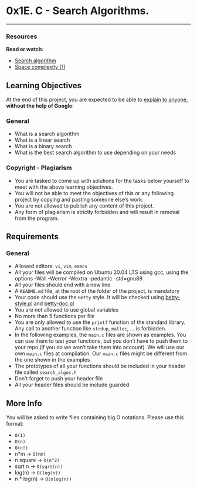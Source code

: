 # 0x1E. C - Search Algorithms.

------
### Resources
**Read or watch:**
* [Search algorithm](https://intranet.alxswe.com/rltoken/ap2kuRv8qrUMyQ0-MY3EXw)
* [Space complexity (1)](https://intranet.alxswe.com/rltoken/QK9ENdoTyqGs0d4_M3XE3g)

## Learning Objectives
At the end of this project, you are expected to be able to [explain to anyone](https://intranet.alxswe.com/rltoken/i0Ru9NIvGBHVAlsg7w5vVg), **without the help of Google**:

### General
* What is a search algorithm
* What is a linear search
* What is a binary search
* What is the best search algorithm to use depending on your needs

### Copyright - Plagiarism
* You are tasked to come up with solutions for the tasks below yourself to meet with the above learning objectives.
* You will not be able to meet the objectives of this or any following project by copying and pasting someone else’s work.
* You are not allowed to publish any content of this project.
* Any form of plagiarism is strictly forbidden and will result in removal from the program.

## Requirements
### General
* Allowed editors: `vi`, `vim`, `emacs`
* All your files will be compiled on Ubuntu 20.04 LTS using gcc, using the options -Wall -Werror -Wextra -pedantic -std=gnu89
* All your files should end with a new line
* A `README.md` file, at the root of the folder of the project, is mandatory
* Your code should use the `Betty` style. It will be checked using [betty-style.pl](https://github.com/alx-tools/Betty/blob/master/betty-style.pl) and [betty-doc.pl](https://github.com/alx-tools/Betty/blob/master/betty-doc.pl)
* You are not allowed to use global variables
* No more than 5 functions per file
* You are only allowed to use the `printf` function of the standard library. Any call to another function like `strdup`, `malloc`, … is forbidden.
* In the following examples, the `main.c` files are shown as examples. You can use them to test your functions, but you don’t have to push them to your repo (if you do we won’t take them into account). We will use our own `main.c` files at compilation. Our `main.c` files might be different from the one shown in the examples
* The prototypes of all your functions should be included in your header file called `search_algos.h`
* Don’t forget to push your header file
* All your header files should be include guarded

## More Info
You will be asked to write files containing big O notations. Please use this format:
* `O(1)`
* `O(n)`
* `O(n!)`
* n*m -> `O(nm)`
* n square -> `O(n^2)`
* sqrt n -> `O(sqrt(n))`
* log(n) -> `O(log(n))`
* n * log(n) -> `O(nlog(n))`